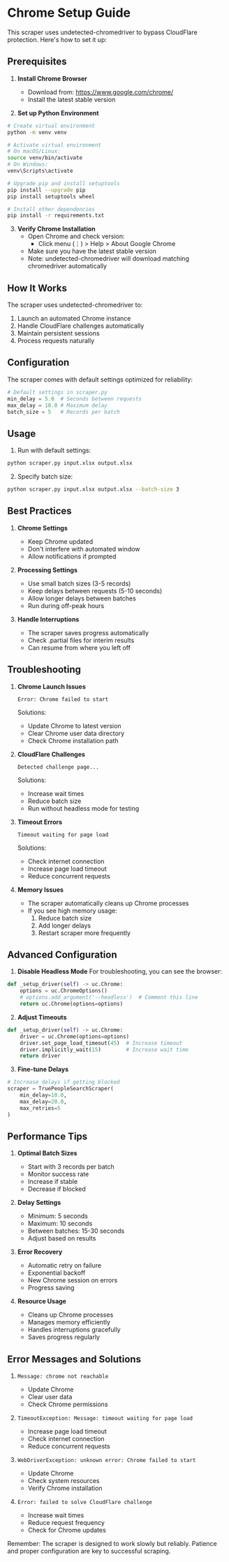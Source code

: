 # Chrome Setup Guide

This scraper uses undetected-chromedriver to bypass CloudFlare protection. Here's how to set it up:

## Prerequisites

1. **Install Chrome Browser**
   - Download from: https://www.google.com/chrome/
   - Install the latest stable version

2. **Set up Python Environment**
```bash
# Create virtual environment
python -m venv venv

# Activate virtual environment
# On macOS/Linux:
source venv/bin/activate
# On Windows:
venv\Scripts\activate

# Upgrade pip and install setuptools
pip install --upgrade pip
pip install setuptools wheel

# Install other dependencies
pip install -r requirements.txt
```

3. **Verify Chrome Installation**
   - Open Chrome and check version:
     - Click menu (⋮) > Help > About Google Chrome
   - Make sure you have the latest stable version
   - Note: undetected-chromedriver will download matching chromedriver automatically

## How It Works

The scraper uses undetected-chromedriver to:
1. Launch an automated Chrome instance
2. Handle CloudFlare challenges automatically
3. Maintain persistent sessions
4. Process requests naturally

## Configuration

The scraper comes with default settings optimized for reliability:
```python
# Default settings in scraper.py
min_delay = 5.0  # Seconds between requests
max_delay = 10.0 # Maximum delay
batch_size = 5   # Records per batch
```

## Usage

1. Run with default settings:
```bash
python scraper.py input.xlsx output.xlsx
```

2. Specify batch size:
```bash
python scraper.py input.xlsx output.xlsx --batch-size 3
```

## Best Practices

1. **Chrome Settings**
   - Keep Chrome updated
   - Don't interfere with automated window
   - Allow notifications if prompted

2. **Processing Settings**
   - Use small batch sizes (3-5 records)
   - Keep delays between requests (5-10 seconds)
   - Allow longer delays between batches
   - Run during off-peak hours

3. **Handle Interruptions**
   - The scraper saves progress automatically
   - Check .partial files for interim results
   - Can resume from where you left off

## Troubleshooting

1. **Chrome Launch Issues**
   ```
   Error: Chrome failed to start
   ```
   Solutions:
   - Update Chrome to latest version
   - Clear Chrome user data directory
   - Check Chrome installation path

2. **CloudFlare Challenges**
   ```
   Detected challenge page...
   ```
   Solutions:
   - Increase wait times
   - Reduce batch size
   - Run without headless mode for testing

3. **Timeout Errors**
   ```
   Timeout waiting for page load
   ```
   Solutions:
   - Check internet connection
   - Increase page load timeout
   - Reduce concurrent requests

4. **Memory Issues**
   - The scraper automatically cleans up Chrome processes
   - If you see high memory usage:
     1. Reduce batch size
     2. Add longer delays
     3. Restart scraper more frequently

## Advanced Configuration

1. **Disable Headless Mode**
For troubleshooting, you can see the browser:
```python
def _setup_driver(self) -> uc.Chrome:
    options = uc.ChromeOptions()
    # options.add_argument('--headless')  # Comment this line
    return uc.Chrome(options=options)
```

2. **Adjust Timeouts**
```python
def _setup_driver(self) -> uc.Chrome:
    driver = uc.Chrome(options=options)
    driver.set_page_load_timeout(45)  # Increase timeout
    driver.implicitly_wait(15)        # Increase wait time
    return driver
```

3. **Fine-tune Delays**
```python
# Increase delays if getting blocked
scraper = TruePeopleSearchScraper(
    min_delay=10.0,
    max_delay=20.0,
    max_retries=5
)
```

## Performance Tips

1. **Optimal Batch Sizes**
   - Start with 3 records per batch
   - Monitor success rate
   - Increase if stable
   - Decrease if blocked

2. **Delay Settings**
   - Minimum: 5 seconds
   - Maximum: 10 seconds
   - Between batches: 15-30 seconds
   - Adjust based on results

3. **Error Recovery**
   - Automatic retry on failure
   - Exponential backoff
   - New Chrome session on errors
   - Progress saving

4. **Resource Usage**
   - Cleans up Chrome processes
   - Manages memory efficiently
   - Handles interruptions gracefully
   - Saves progress regularly

## Error Messages and Solutions

1. ```
   Message: chrome not reachable
   ```
   - Update Chrome
   - Clear user data
   - Check Chrome permissions

2. ```
   TimeoutException: Message: timeout waiting for page load
   ```
   - Increase page load timeout
   - Check internet connection
   - Reduce concurrent requests

3. ```
   WebDriverException: unknown error: Chrome failed to start
   ```
   - Update Chrome
   - Check system resources
   - Verify Chrome installation

4. ```
   Error: failed to solve CloudFlare challenge
   ```
   - Increase wait times
   - Reduce request frequency
   - Check for Chrome updates

Remember: The scraper is designed to work slowly but reliably. Patience and proper configuration are key to successful scraping.
